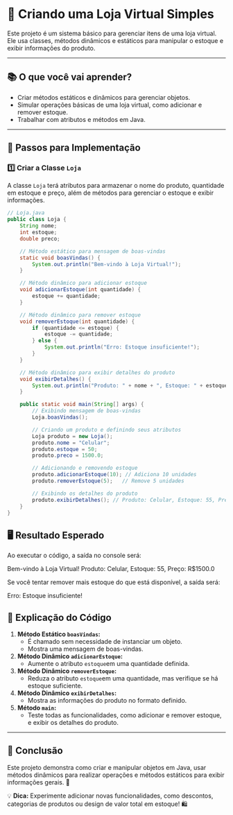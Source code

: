 # 🛒 Criando uma Loja Virtual Simples

Este projeto é um sistema básico para gerenciar itens de uma loja virtual. Ele usa classes, métodos dinâmicos e estáticos para manipular o estoque e exibir informações do produto.

---

## **📚 O que você vai aprender?**

- Criar métodos estáticos e dinâmicos para gerenciar objetos.
- Simular operações básicas de uma loja virtual, como adicionar e remover estoque.
- Trabalhar com atributos e métodos em Java.

---

## **🔨 Passos para Implementação**

### **1️⃣ Criar a Classe `Loja`**

A classe `Loja` terá atributos para armazenar o nome do produto, quantidade em estoque e preço, além de métodos para gerenciar o estoque e exibir informações.

```java
// Loja.java
public class Loja {
    String nome;
    int estoque;
    double preco;

    // Método estático para mensagem de boas-vindas
    static void boasVindas() {
        System.out.println("Bem-vindo à Loja Virtual!");
    }

    // Método dinâmico para adicionar estoque
    void adicionarEstoque(int quantidade) {
        estoque += quantidade;
    }

    // Método dinâmico para remover estoque
    void removerEstoque(int quantidade) {
        if (quantidade <= estoque) {
            estoque -= quantidade;
        } else {
            System.out.println("Erro: Estoque insuficiente!");
        }
    }

    // Método dinâmico para exibir detalhes do produto
    void exibirDetalhes() {
        System.out.println("Produto: " + nome + ", Estoque: " + estoque + ", Preço: R$" + preco);
    }

    public static void main(String[] args) {
        // Exibindo mensagem de boas-vindas
        Loja.boasVindas();

        // Criando um produto e definindo seus atributos
        Loja produto = new Loja();
        produto.nome = "Celular";
        produto.estoque = 50;
        produto.preco = 1500.0;

        // Adicionando e removendo estoque
        produto.adicionarEstoque(10); // Adiciona 10 unidades
        produto.removerEstoque(5);   // Remove 5 unidades

        // Exibindo os detalhes do produto
        produto.exibirDetalhes(); // Produto: Celular, Estoque: 55, Preço: R$1500.0
    }
}
```

## **🖥️ Resultado Esperado**

Ao executar o código, a saída no console será:

Bem-vindo à Loja Virtual!
Produto: Celular, Estoque: 55, Preço: R$1500.0

Se você tentar remover mais estoque do que está disponível, a saída será:

Erro: Estoque insuficiente!

## **🎯 Explicação do Código**

1. **Método Estático `boasVindas`:**
   - É chamado sem necessidade de instanciar um objeto.
   - Mostra uma mensagem de boas-vindas.
2. **Método Dinâmico `adicionarEstoque`:**
   - Aumente o atributo `estoque`em uma quantidade definida.
3. **Método Dinâmico `removerEstoque`:**
   - Reduza o atributo `estoque`em uma quantidade, mas verifique se há estoque suficiente.
4. **Método Dinâmico `exibirDetalhes`:**
   - Mostra as informações do produto no formato definido.
5. **Método `main`:**
   - Teste todas as funcionalidades, como adicionar e remover estoque, e exibir os detalhes do produto.

------

## **🎉 Conclusão**

Este projeto demonstra como criar e manipular objetos em Java, usar métodos dinâmicos para realizar operações e métodos estáticos para exibir informações gerais. 🚀

💡 **Dica:** Experimente adicionar novas funcionalidades, como descontos, categorias de produtos ou design de valor total em estoque! 🛍️



